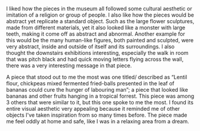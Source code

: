 I liked how the pieces in the museum all followed some cultural aesthetic or imitation of a religion or group of people. I also like how the pieces would be abstract yet replicate a standard object. Such as the large flower sculptures, made from different materials, yet it also looked like a monster with large teeth, making it come off as abstract and abnormal. Another example for this would be the many human-like figures, both painted and sculpted, were very abstract, inside and outside of itself and its surroundings. I also thought the downstairs exhibitions interesting, especially the walk in room that was pitch black and had quick moving letters flying across the wall, there was a very interesting message in that piece. 

A piece that stood out to me the most was one titled/ described as “Lentil flour, chickpeas mixed fermented fried-balls presented in the leaf of bananas could cure the hunger of labouring man”; a piece that looked like bananas and other fruits hanging in a tropical forrest. This piece was among 3 others that were similar to it, but this one spoke to me the most. I found its entire visual aesthetic very appealing because it reminded me of other objects I've taken inspiration from so many times before. The piece made me feel oddly at home and safe, like I was in a relaxing area from a dream.
